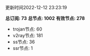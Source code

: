 更新时间2022-12-12 23:23:19

**总订阅: 73**
**总节点: 1002**
**有效节点: 278**
- trojan节点: 60
- v2ray节点: 181
- ss节点: 36
- ssr节点: 1
